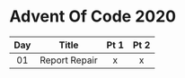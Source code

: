 # Advent Of Code 2020

|  Day  | Title         | Pt 1  | Pt 2  |
| :---: | ------------- | :---: | :---: |
|  01   | Report Repair |   x   |   x   |

